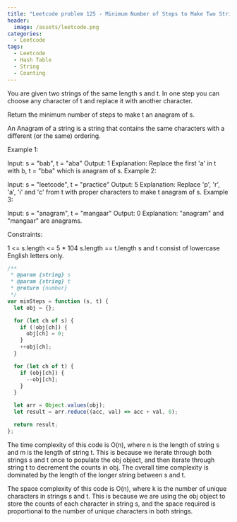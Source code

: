 ```yaml
---
title: "Leetcode problem 125 - Minimum Number of Steps to Make Two Strings Anagram"
header:
  image: /assets/leetcode.png
categories:
  - Leetcode
tags:
  - Leetcode
  - Hash Table
  - String
  - Counting
---
```


You are given two strings of the same length s and t. In one step you can choose any character of t and replace it with another character.

Return the minimum number of steps to make t an anagram of s.

An Anagram of a string is a string that contains the same characters with a different (or the same) ordering.

Example 1:

Input: s = "bab", t = "aba"
Output: 1
Explanation: Replace the first 'a' in t with b, t = "bba" which is anagram of s.
Example 2:

Input: s = "leetcode", t = "practice"
Output: 5
Explanation: Replace 'p', 'r', 'a', 'i' and 'c' from t with proper characters to make t anagram of s.
Example 3:

Input: s = "anagram", t = "mangaar"
Output: 0
Explanation: "anagram" and "mangaar" are anagrams.

Constraints:

1 <= s.length <= 5 \* 104
s.length == t.length
s and t consist of lowercase English letters only.

```js
/**
 * @param {string} s
 * @param {string} t
 * @return {number}
 */
var minSteps = function (s, t) {
  let obj = {};

  for (let ch of s) {
    if (!obj[ch]) {
      obj[ch] = 0;
    }
    ++obj[ch];
  }

  for (let ch of t) {
    if (obj[ch]) {
      --obj[ch];
    }
  }

  let arr = Object.values(obj);
  let result = arr.reduce((acc, val) => acc + val, 0);

  return result;
};
```

The time complexity of this code is O(n), where n is the length of string s and m is the length of string t. This is because we iterate through both strings s and t once to populate the obj object, and then iterate through string t to decrement the counts in obj. The overall time complexity is dominated by the length of the longer string between s and t.

The space complexity of this code is O(n), where k is the number of unique characters in strings s and t. This is because we are using the obj object to store the counts of each character in string s, and the space required is proportional to the number of unique characters in both strings.
